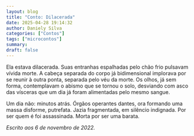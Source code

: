 ```yaml
---
layout: blog
title: "Conto: Dilacerada"
date: 2025-04-28 19:14:32
author: Daniely Silva
categories: ["Contos"]
tags: ["microcontos"]
summary:
draft: false
---
```

Ela estava dilacerada. Suas entranhas espalhadas pelo chão frio pulsavam vívida morte. A cabeça separada do corpo já bidimensional implorava por se reunir à outra ponta, separada pelo véu da morte. Os olhos, já sem forma, contemplavam o abismo que se tornou o solo, desviando com asco das vísceras que um dia já foram alimentadas pelo mesmo sangue.

Um dia não: minutos atrás. Órgãos operantes dantes, ora formando uma massa disforme, putrefata. Jazia fragmentada, em silêncio indignada. Por ser quem é foi assassinada. Morta por ser uma barata.

*Escrito aos 6 de novembro de 2022.*
